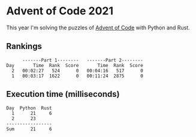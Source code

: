 # Advent of Code 2021

This year I'm solving the puzzles of [Advent of Code](https://adventofcode.com/2021) with Python and Rust.

## Rankings
```
      -------Part 1--------   -------Part 2--------
Day       Time  Rank  Score       Time  Rank  Score
  2   00:02:27   524      0   00:04:16   517      0
  1   00:03:17  1622      0   00:11:24  2875      0
```

## Execution time (milliseconds)
```
Day  Python  Rust
  1      21     6
  2      23
-----------------
Sum      21     6
```
